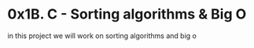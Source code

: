 # 0x1B. C - Sorting algorithms & Big O
in this project we will work on sorting algorithms and big o 
